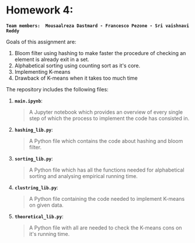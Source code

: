 # Homework 4:
__`Team members:  Mousaalreza Dastmard - Francesco Pezone - Sri vaishnavi  Reddy`__

Goals of this assignment are: 
1. Bloom filter using hashing to make faster the procedure of checking an element is already exit in a set.
2. Alphabetical sorting using counting sort as it's core.
3. Implementing K-means
4. Drawback of K-means when it takes too much time

 
The repository includes the following files:
1. __`main.ipynb`__: 
     > A Jupyter notebook which provides an overview of every single step of which the process to implement the code has                     consisted in.
			
2. __`hashing_lib.py`__:
      > A Python file which contains the code about hashing and bloom filter. 

3. __`sorting_lib.py`__:
      > A Python file which has all the functions needed for alphabetical sorting and analysing empirical running time. 
      
4. __`clustring_lib.py`__:
      > A Python file containing the code needed to implement K-means on given data.
      
5. __`theoretical_lib.py`__:
      > A Python file with all are needed to check the K-means cons on it's running time. 
